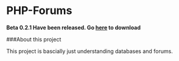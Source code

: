 # PHP-Forums
**Beta 0.2.1 Have been released. Go [here](https://github.com/Root3287/PHP-Forums/archive/Beta-0.2.1.zip) to download**

###About this project

This project is bascially just understanding databases and forums.
